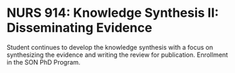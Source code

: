 # NURS 914: Knowledge Synthesis II: Disseminating Evidence

Student continues to develop the knowledge synthesis with a focus on synthesizing the evidence and writing the review for publication. Enrollment in the SON PhD Program.
